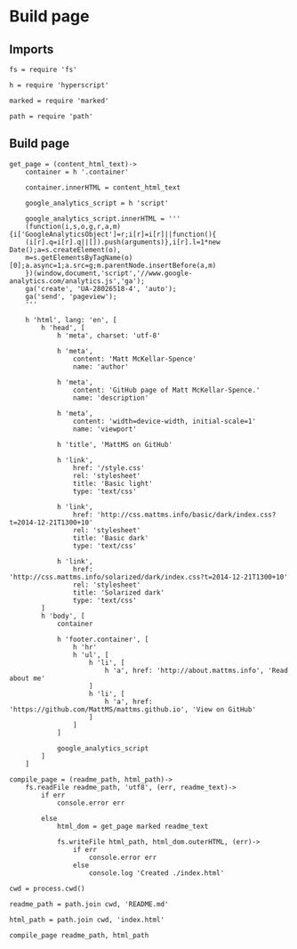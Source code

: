# Build page

## Imports

	fs = require 'fs'

	h = require 'hyperscript'

	marked = require 'marked'

	path = require 'path'


## Build page

	get_page = (content_html_text)->
		container = h '.container'

		container.innerHTML = content_html_text

		google_analytics_script = h 'script'

		google_analytics_script.innerHTML = '''
		(function(i,s,o,g,r,a,m){i['GoogleAnalyticsObject']=r;i[r]=i[r]||function(){
		(i[r].q=i[r].q||[]).push(arguments)},i[r].l=1*new Date();a=s.createElement(o),
		m=s.getElementsByTagName(o)[0];a.async=1;a.src=g;m.parentNode.insertBefore(a,m)
		})(window,document,'script','//www.google-analytics.com/analytics.js','ga');
		ga('create', 'UA-28026518-4', 'auto');
		ga('send', 'pageview');
		'''

		h 'html', lang: 'en', [
			h 'head', [
				h 'meta', charset: 'utf-8'

				h 'meta',
					content: 'Matt McKellar-Spence'
					name: 'author'

				h 'meta',
					content: 'GitHub page of Matt McKellar-Spence.'
					name: 'description'

				h 'meta',
					content: 'width=device-width, initial-scale=1'
					name: 'viewport'

				h 'title', 'MattMS on GitHub'

				h 'link',
					href: '/style.css'
					rel: 'stylesheet'
					title: 'Basic light'
					type: 'text/css'

				h 'link',
					href: 'http://css.mattms.info/basic/dark/index.css?t=2014-12-21T1300+10'
					rel: 'stylesheet'
					title: 'Basic dark'
					type: 'text/css'

				h 'link',
					href: 'http://css.mattms.info/solarized/dark/index.css?t=2014-12-21T1300+10'
					rel: 'stylesheet'
					title: 'Solarized dark'
					type: 'text/css'
			]
			h 'body', [
				container

				h 'footer.container', [
					h 'hr'
					h 'ul', [
						h 'li', [
							h 'a', href: 'http://about.mattms.info', 'Read about me'
						]
						h 'li', [
							h 'a', href: 'https://github.com/MattMS/mattms.github.io', 'View on GitHub'
						]
					]
				]

				google_analytics_script
			]
		]

	compile_page = (readme_path, html_path)->
		fs.readFile readme_path, 'utf8', (err, readme_text)->
			if err
				console.error err

			else
				html_dom = get_page marked readme_text

				fs.writeFile html_path, html_dom.outerHTML, (err)->
					if err
						console.error err
					else
						console.log 'Created ./index.html'

	cwd = process.cwd()

	readme_path = path.join cwd, 'README.md'

	html_path = path.join cwd, 'index.html'

	compile_page readme_path, html_path
